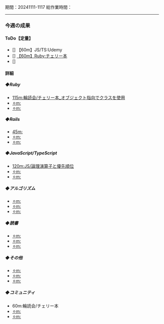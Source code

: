 期間：20241111-1117
総作業時間：


---

### 今週の成果
#### ToDo【定量】
- [] 【60m】JS/TS:Udemy
- [] [【60m】Ruby:チェリー本](https://github.com/yu-ka3028/TIL/blob/main/Ruby/202411101420_チェリー本.md)
- []

#### 詳細
##### ◆Ruby
  - [115m:輪読会/チェリー本_オブジェクト指向でクラスを使用](https://github.com/yu-ka3028/TIL/blob/main/Ruby/202411111320.md)
  - [⚪︎m:]()
  - [⚪︎m:]()

##### ◆Rails
  - [45m:]()
  - [⚪︎m:]()
  - [⚪︎m:]()

##### ◆JavaScript/TypeScript
  - [120m:JS/論理演算子と優先順位](https://github.com/yu-ka3028/TIL/blob/main/JS%26TS/Udemy_JS/202411110900.md)
  - [⚪︎m:]()
  - [⚪︎m:]()

##### ◆アルゴリズム
  - [⚪︎m:]()
  - [⚪︎m:]()
  - [⚪︎m:]()

##### ◆読書
  - [⚪︎m:]()
  - [⚪︎m:]()
  - [⚪︎m:]()

##### ◆その他
  - [⚪︎m:]()
  - [⚪︎m:]()
  - [⚪︎m:]()

##### ◆コミュニティ
   - 60m:輪読会/チェリー本
   - [⚪︎m:]()
   - [⚪︎m:]()


